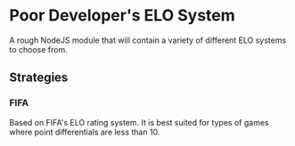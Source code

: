# Poor Developer's ELO System

A rough NodeJS module that will contain a variety of different ELO systems to choose from.

## Strategies

### FIFA

Based on FIFA's ELO rating system. It is best suited for types of games where point differentials
are less than 10.
